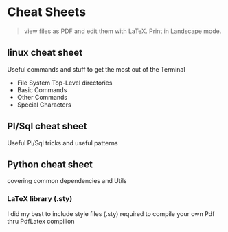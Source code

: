 # Cheat Sheets

> view files as PDF and edit them with LaTeX. Print in Landscape mode.

## linux cheat sheet

Useful commands and stuff to get the most out of the Terminal

- File System Top-Level directories
- Basic Commands
- Other Commands
- Special Characters

## Pl/Sql cheat sheet

Useful Pl/Sql tricks and useful patterns

## Python cheat sheet

covering common dependencies and Utils 

### LaTeX library (.sty)

I did my best to include style files (.sty) required to compile your own Pdf thru PdfLatex compilion
